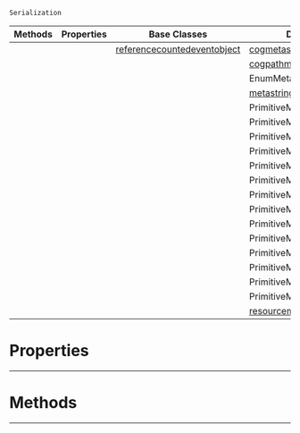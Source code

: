  `Serialization`

|Methods|Properties|Base Classes|Derived Classes|
|---|---|---|---|
| | |[referencecountedeventobject](https://github.com/ZilchEngine/ZilchDocs/blob/master/code_reference/class_reference/referencecountedeventobject.markdown)|[cogmetaserialization](https://github.com/ZilchEngine/ZilchDocs/blob/master/code_reference/class_reference/cogmetaserialization.markdown)|
| | | |[cogpathmetaserialization](https://github.com/ZilchEngine/ZilchDocs/blob/master/code_reference/class_reference/cogpathmetaserialization.markdown)|
| | | |EnumMetaSerialization|
| | | |[metastringserialization](https://github.com/ZilchEngine/ZilchDocs/blob/master/code_reference/class_reference/metastringserialization.markdown)|
| | | |PrimitiveMetaSerializationBoolean|
| | | |PrimitiveMetaSerializationInteger|
| | | |PrimitiveMetaSerializationInteger2|
| | | |PrimitiveMetaSerializationInteger3|
| | | |PrimitiveMetaSerializationInteger4|
| | | |PrimitiveMetaSerializationMat2|
| | | |PrimitiveMetaSerializationMat3|
| | | |PrimitiveMetaSerializationMat4|
| | | |PrimitiveMetaSerializationQuat|
| | | |PrimitiveMetaSerializationReal|
| | | |PrimitiveMetaSerializationReal2|
| | | |PrimitiveMetaSerializationReal3|
| | | |PrimitiveMetaSerializationReal4|
| | | |PrimitiveMetaSerializationString|
| | | |[resourcemetaserialization](https://github.com/ZilchEngine/ZilchDocs/blob/master/code_reference/class_reference/resourcemetaserialization.markdown)|


 #  Properties


---  
 #  Methods


---  
 

 